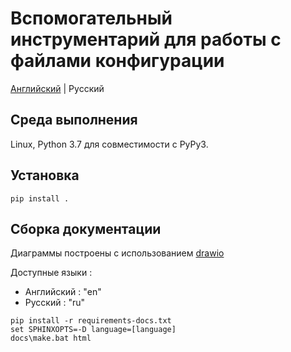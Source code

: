 # Вспомогательный инcтрументарий для работы с файлами конфигурации

<p align="left">
  <a href="https://github.com/kotiq/blk/tree/dev#documentation-for-blk-files">Английский</a> |
  <span>Русский</span>
</p>

## Среда выполнения

Linux, Рython 3.7 для совместимости с PyPy3.

## Установка

```pip install .```

## Сборка документации

Диаграммы построены с использованием [drawio](https://github.com/jgraph/drawio-desktop/)

Доступные языки : 
- Английский : "en"
- Русский : "ru"

```
pip install -r requirements-docs.txt
set SPHINXOPTS=-D language=[language]
docs\make.bat html
```
